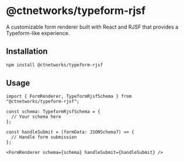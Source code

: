 # @ctnetworks/typeform-rjsf

A customizable form renderer built with React and RJSF that provides a Typeform-like experience.

## Installation

```bash
npm install @ctnetworks/typeform-rjsf
```

## Usage

```tsx
import { FormRenderer, TypeformRjsfSchema } from "@ctnetworks/typeform-rjsf";

const schema: TypeformRjsfSchema = {
  // Your schema here
};

const handleSubmit = (formData: JSONSchema7) => {
  // Handle form submission
};

<FormRenderer schema={schema} handleSubmit={handleSubmit} />
```

